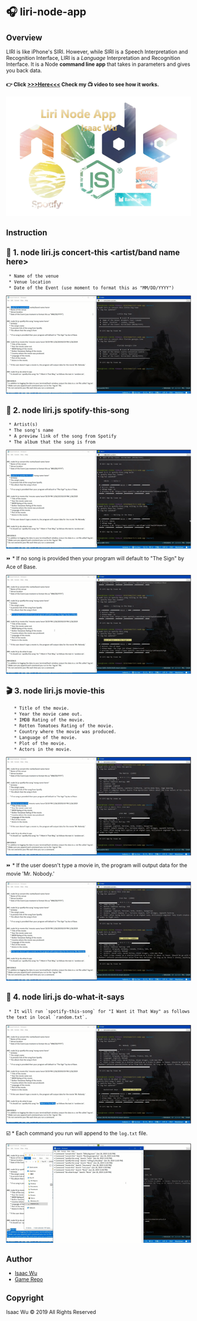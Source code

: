 # :headphones: liri-node-app

## Overview
LIRI is like iPhone's SIRI. However, while SIRI is a Speech Interpretation and Recognition Interface, LIRI is a _Language_ Interpretation and Recognition Interface. It is a Node **command line app** that takes in parameters and gives you back data. 
####   :point_right: Click  **[>>>Here<<<](https://youtu.be/F9wBMugsnOE)**  Check my :tv: video to see how it works.
![concert](/imgs/w6.jpg)


## Instruction

##  :guitar: 1. node liri.js concert-this <artist/band name here>
     * Name of the venue
     * Venue location
     * Date of the Event (use moment to format this as "MM/DD/YYYY")

![concert](/imgs/scr1.png)


## :microphone: 2. node liri.js spotify-this-song <song name here>
     * Artist(s)
     * The song's name
     * A preview link of the song from Spotify
     * The album that the song is from

![concert](/imgs/scr2.png)

:fast_forward:   * If no song is provided then your program will default to "The Sign" by Ace of Base.

![concert](/imgs/scr3.png)

## :clapper: 3. node liri.js movie-this <movie name here>
       * Title of the movie.
       * Year the movie came out.
       * IMDB Rating of the movie.
       * Rotten Tomatoes Rating of the movie.
       * Country where the movie was produced.
       * Language of the movie.
       * Plot of the movie.
       * Actors in the movie.

![concert](/imgs/scr4.png)

:fast_forward:   * If the user doesn't type a movie in, the program will output data for the movie 'Mr. Nobody.'

![concert](/imgs/scr5.png)

## :page_facing_up: 4. node liri.js do-what-it-says
     * It will run `spotify-this-song` for "I Want it That Way" as follows the text in local `random.txt`.

![concert](/imgs/scr6.png)

:ballot_box_with_check:   * Each command you run will append to the `log.txt` file.

![concert](/imgs/scr7.png)

## Author
* [Isaac Wu](https://github.com/squall2046)
* [Game Repo](https://github.com/squall2046/liri-node-app)

## Copyright
Isaac Wu © 2019 All Rights Reserved

